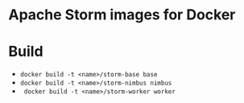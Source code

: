 # Apache Storm images for Docker

# Build

* ```docker build -t <name>/storm-base base```
* ```docker build -t <name>/storm-nimbus nimbus```
* ``` docker build -t <name>/storm-worker worker```
